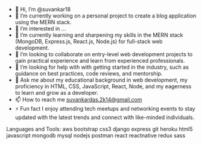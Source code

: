 - 👋 Hi, I’m @suvankar18
- 🔭 I’m currently working on a personal project to create a blog application using the MERN stack.
- 👀 I’m interested in ...
- 🌱 I’m currently learning and sharpening my skills in the MERN stack (MongoDB, Express.js, React.js, Node.js) for full-stack web development.
- 💞️ I’m looking to collaborate on entry-level web development projects to gain practical experience and learn from experienced professionals.
- 🤝 I’m looking for help with with getting started in the industry, such as guidance on best practices, code reviews, and mentorship.
- 💬 Ask me about my educational background in web development, my proficiency in HTML, CSS, JavaScript, React, Node, and my eagerness to learn and grow as a developer.
- 📫 How to reach me suvankardas.2k14@gmail.com
- ⚡ Fun fact I enjoy attending tech meetups and networking events to stay updated with the latest trends and connect with like-minded individuals.

Languages and Tools:
aws bootstrap css3 django express git heroku html5 javascript mongodb mysql nodejs postman react reactnative redux sass
